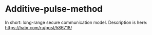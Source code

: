 # Additive-pulse-method
In short: long-range secure communication model. 
Description is here: https://habr.com/ru/post/586718/
